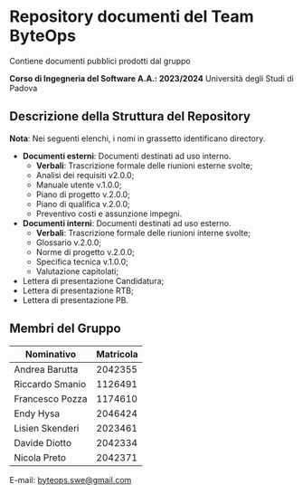 # Repository documenti del Team ByteOps

Contiene documenti pubblici prodotti dal gruppo

**Corso di Ingegneria del Software A.A.: 2023/2024**
Università degli Studi di Padova

## Descrizione della Struttura del Repository

**Nota**: Nei seguenti elenchi, i nomi in grassetto identificano directory.

- **Documenti esterni**: Documenti destinati ad uso interno.
  - **Verbali**: Trascrizione formale delle riunioni esterne svolte;
  - Analisi dei requisiti v2.0.0;
  - Manuale utente v.1.0.0;
  - Piano di progetto v.2.0.0;
  - Piano di qualifica v.2.0.0;
  - Preventivo costi e assunzione impegni.
- **Documenti interni**: Documenti destinati ad uso esterno.
  - **Verbali**: Trascrizione formale delle riunioni interne svolte;
  - Glossario v.2.0.0;
  - Norme di progetto v.2.0.0;
  - Specifica tecnica v.1.0.0;
  - Valutazione capitolati;
- Lettera di presentazione Candidatura;
- Lettera di presentazione RTB;
- Lettera di presentazione PB.

## Membri del Gruppo

| Nominativo      | Matricola |
| --------------- | ---------|
| Andrea Barutta  | 2042355 |
| Riccardo Smanio | 1126491|
| Francesco Pozza | 1174610|
| Endy Hysa       |2046424|
| Lisien Skenderi | 2023461|
| Davide Diotto   | 2042334|
| Nicola Preto    |2042371|

E-mail: byteops.swe@gmail.com
